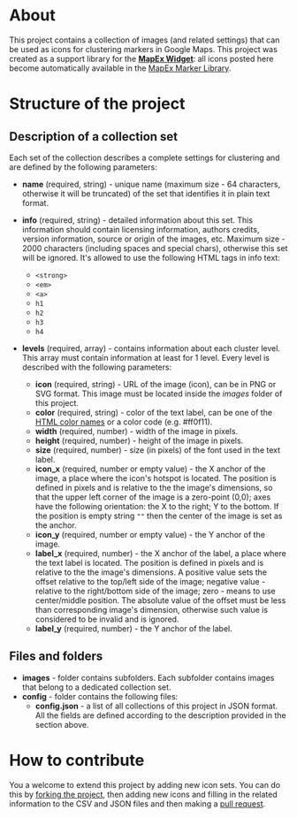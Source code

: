 # About
This project contains a collection of images (and related settings) that can be used as icons for clustering markers in Google Maps. This project was created as a support library for the **[MapEx Widget](https://github.com/rvalitov/widgetkit-map-ex)**: all icons posted here become automatically available in the [MapEx Marker Library](https://github.com/rvalitov/widgetkit-map-ex/wiki/Markers-Clustering).
  
# Structure of the project
## Description of a collection set
Each set of the collection describes a complete settings for clustering and are defined by the following parameters:

* **name** (required, string) - unique name (maximum size - 64 characters, otherwise it will be truncated) of the set that identifies it in plain text format.
* **info** (required, string) - detailed information about this set. This information should contain licensing information, authors credits, version information, source or origin of the images, etc. Maximum size - 2000 characters (including spaces and special chars), otherwise this set will be ignored. It's allowed to use the following HTML tags in info text:
	* `<strong>`
	* `<em>`
	* `<a>`
	* `h1`
	* `h2`
	* `h3`
	* `h4`
* **levels** (required, array) - contains information about each cluster level. This array must contain information at least for 1 level. Every level is described with the following parameters:

	* **icon** (required, string) - URL of the image (icon), can be in PNG or SVG format. This image must be located inside the _images_ folder of this project.
	* **color** (required, string) - color of the text label, can be one of the [HTML color names](http://www.w3schools.com/colors/colors_names.asp) or a color code (e.g. #ff0f11). 
	* **width** (required, number) - width of the image in pixels. 
	* **height** (required, number) - height of the image in pixels.
	* **size** (required, number) - size (in pixels) of the font used in the text label. 
	* **icon_x** (required, number or empty value) - the X anchor of the image, a place where the icon's hotspot is located. The position is defined in pixels and is relative to the the image's dimensions, so that the upper left corner of the image is a zero-point (0,0); axes have the following orientation: the X to the right; Y to the bottom. If the position is empty string `""` then the center of the image is set as the anchor.
	* **icon_y** (required, number or empty value) - the Y anchor of the image.
	* **label_x** (required, number) - the X anchor of the label, a place where the text label is located. The position is defined in pixels and is relative to the the image's dimensions. A positive value sets the offset relative to the top/left side of the image; negative value - relative to the right/bottom side of the image; zero - means to use center/middle position. The absolute value of the offset must be less than corresponding image's dimension, otherwise such value is considered to be invalid and is ignored.
	* **label_y** (required, number) - the Y anchor of the label.

## Files and folders

* **images** - folder contains subfolders. Each subfolder contains images that belong to a dedicated collection set.
* **config** - folder contains the following files: 
	* **config.json** - a list of all collections of this project in JSON format. All the fields are defined according to the description provided in the section above.

# How to contribute
You a welcome to extend this project by adding new icon sets. You can do this by [forking the project](https://help.github.com/articles/fork-a-repo/), then adding new icons and filling in the related information to the CSV and JSON files and then making a [pull request](https://help.github.com/articles/creating-a-pull-request/).